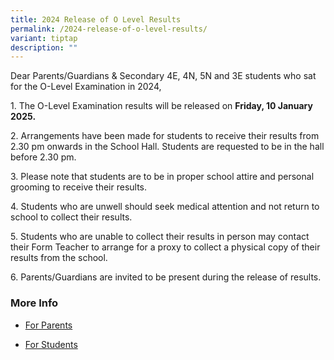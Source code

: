 ```yaml
---
title: 2024 Release of O Level Results
permalink: /2024-release-of-o-level-results/
variant: tiptap
description: ""
---
```

<p>Dear Parents/Guardians &amp; Secondary 4E, 4N, 5N and 3E students who
sat for the O-Level Examination in 2024,</p>
<p>1. The O-Level Examination results will be released on <strong>Friday, 10 January 2025.</strong>
</p>
<p>2. Arrangements have been made for students to receive their results from
2.30 pm onwards in the School Hall. Students are requested to be in the
hall before 2.30 pm.</p>
<p>3. Please note that students are to be in proper school attire and personal
grooming to receive their results.</p>
<p>4. Students who are unwell should seek medical attention and not return
to school to collect their results.</p>
<p>5. Students who are unable to collect their results in person may contact
their Form Teacher to arrange for a proxy to collect a physical copy of
their results from the school.</p>
<p>6. Parents/Guardians are invited to be present during the release of results.</p>
<p></p>
<h3>More Info</h3>
<ul data-tight="true" class="tight">
<li>
<p><a href="/gce-o-level-results-info-for-parents/" rel="noopener nofollow" target="_blank">For Parents</a>
</p>
</li>
<li>
<p><a href="/2024-gce-o-level-results-release-info-for-students/" rel="noopener nofollow" target="_blank">For Students</a>
</p>
</li>
</ul>
<p></p>